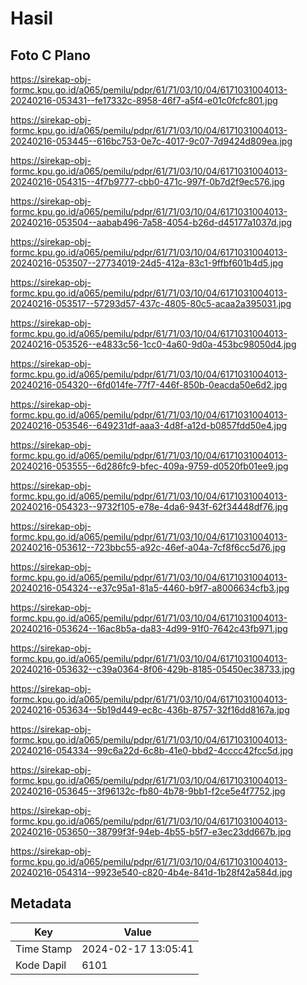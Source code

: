 # Hasil

## Foto C Plano

https://sirekap-obj-formc.kpu.go.id/a065/pemilu/pdpr/61/71/03/10/04/6171031004013-20240216-053431--fe17332c-8958-46f7-a5f4-e01c0fcfc801.jpg

https://sirekap-obj-formc.kpu.go.id/a065/pemilu/pdpr/61/71/03/10/04/6171031004013-20240216-053445--616bc753-0e7c-4017-9c07-7d9424d809ea.jpg

https://sirekap-obj-formc.kpu.go.id/a065/pemilu/pdpr/61/71/03/10/04/6171031004013-20240216-054315--4f7b9777-cbb0-471c-997f-0b7d2f9ec576.jpg

https://sirekap-obj-formc.kpu.go.id/a065/pemilu/pdpr/61/71/03/10/04/6171031004013-20240216-053504--aabab496-7a58-4054-b26d-d45177a1037d.jpg

https://sirekap-obj-formc.kpu.go.id/a065/pemilu/pdpr/61/71/03/10/04/6171031004013-20240216-053507--27734019-24d5-412a-83c1-9ffbf601b4d5.jpg

https://sirekap-obj-formc.kpu.go.id/a065/pemilu/pdpr/61/71/03/10/04/6171031004013-20240216-053517--57293d57-437c-4805-80c5-acaa2a395031.jpg

https://sirekap-obj-formc.kpu.go.id/a065/pemilu/pdpr/61/71/03/10/04/6171031004013-20240216-053526--e4833c56-1cc0-4a60-9d0a-453bc98050d4.jpg

https://sirekap-obj-formc.kpu.go.id/a065/pemilu/pdpr/61/71/03/10/04/6171031004013-20240216-054320--6fd014fe-77f7-446f-850b-0eacda50e6d2.jpg

https://sirekap-obj-formc.kpu.go.id/a065/pemilu/pdpr/61/71/03/10/04/6171031004013-20240216-053546--649231df-aaa3-4d8f-a12d-b0857fdd50e4.jpg

https://sirekap-obj-formc.kpu.go.id/a065/pemilu/pdpr/61/71/03/10/04/6171031004013-20240216-053555--6d286fc9-bfec-409a-9759-d0520fb01ee9.jpg

https://sirekap-obj-formc.kpu.go.id/a065/pemilu/pdpr/61/71/03/10/04/6171031004013-20240216-054323--9732f105-e78e-4da6-943f-62f34448df76.jpg

https://sirekap-obj-formc.kpu.go.id/a065/pemilu/pdpr/61/71/03/10/04/6171031004013-20240216-053612--723bbc55-a92c-46ef-a04a-7cf8f6cc5d76.jpg

https://sirekap-obj-formc.kpu.go.id/a065/pemilu/pdpr/61/71/03/10/04/6171031004013-20240216-054324--e37c95a1-81a5-4460-b9f7-a8006634cfb3.jpg

https://sirekap-obj-formc.kpu.go.id/a065/pemilu/pdpr/61/71/03/10/04/6171031004013-20240216-053624--16ac8b5a-da83-4d99-91f0-7642c43fb971.jpg

https://sirekap-obj-formc.kpu.go.id/a065/pemilu/pdpr/61/71/03/10/04/6171031004013-20240216-053632--c39a0364-8f06-429b-8185-05450ec38733.jpg

https://sirekap-obj-formc.kpu.go.id/a065/pemilu/pdpr/61/71/03/10/04/6171031004013-20240216-053634--5b19d449-ec8c-436b-8757-32f16dd8167a.jpg

https://sirekap-obj-formc.kpu.go.id/a065/pemilu/pdpr/61/71/03/10/04/6171031004013-20240216-054334--99c6a22d-6c8b-41e0-bbd2-4cccc42fcc5d.jpg

https://sirekap-obj-formc.kpu.go.id/a065/pemilu/pdpr/61/71/03/10/04/6171031004013-20240216-053645--3f96132c-fb80-4b78-9bb1-f2ce5e4f7752.jpg

https://sirekap-obj-formc.kpu.go.id/a065/pemilu/pdpr/61/71/03/10/04/6171031004013-20240216-053650--38799f3f-94eb-4b55-b5f7-e3ec23dd667b.jpg

https://sirekap-obj-formc.kpu.go.id/a065/pemilu/pdpr/61/71/03/10/04/6171031004013-20240216-054314--9923e540-c820-4b4e-841d-1b28f42a584d.jpg


## Metadata

| Key        | Value               |
| ---------- | ------------------- |
| Time Stamp | 2024-02-17 13:05:41 |
| Kode Dapil | 6101                |



